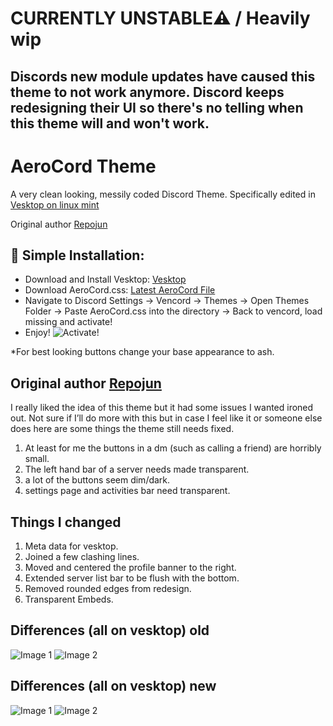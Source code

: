 # CURRENTLY UNSTABLE⚠️ / Heavily wip
## Discords new module updates have caused this theme to not work anymore. Discord keeps redesigning their UI so there's no telling when this theme will and won't work.
# AeroCord Theme
A very clean looking, messily coded Discord Theme. Specifically edited in [Vesktop on linux mint](https://github.com/Vencord/Vesktop) 

Original author [Repojun](https://github.com/repojun/AeroCord)


## 🔧 Simple Installation:
- Download and Install Vesktop: [Vesktop](https://github.com/Vencord/Vesktop)
- Download AeroCord.css: [Latest AeroCord File](https://github.com/Twisty10000/AeroCord/blob/main/AeroCord.css)
- Navigate to Discord Settings -> Vencord -> Themes -> Open Themes Folder -> Paste AeroCord.css into the directory -> Back to vencord, load missing and activate!
- Enjoy!
![Activate!](https://github.com/Twisty10000/AeroCord/blob/main/Images/ActivateTheme.png?raw=true)

*For best looking buttons change your base appearance to ash.

## Original author [Repojun](https://github.com/repojun/AeroCord)
I really liked the idea of this theme but it had some issues I wanted ironed out. Not sure if I’ll do more with this but in case I feel like it or someone else does here are some things the theme still needs fixed. 

1. At least for me the buttons in a dm (such as calling a friend) are horribly small.
2. The left hand bar of a server needs made transparent.
3. a lot of the buttons seem dim/dark.
4. settings page and activities bar need transparent.

## Things I changed
1. Meta data for vesktop.
2. Joined a few clashing lines.
3. Moved and centered the profile banner to the right.
4. Extended server list bar to be flush with the bottom. 
5. Removed rounded edges from redesign. 
6. Transparent Embeds.

## Differences (all on vesktop) old

![Image 1](https://github.com/Twisty10000/AeroCord/blob/main/Images/image1old.png?raw=true)
![Image 2](https://github.com/Twisty10000/AeroCord/blob/main/Images/image2old.png?raw=true)

## Differences (all on vesktop) new

![Image 1](https://github.com/Twisty10000/AeroCord/blob/main/Images/image1new.png?raw=true)
![Image 2](https://github.com/Twisty10000/AeroCord/blob/main/Images/image2new.png?raw=true)

